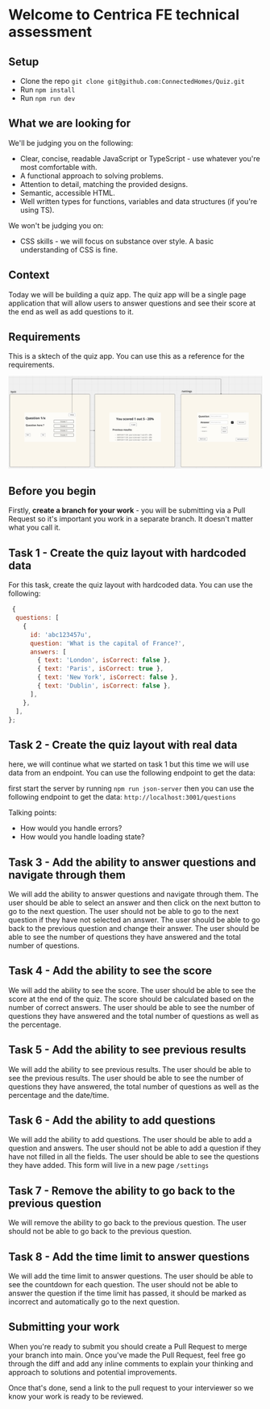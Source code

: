 # Welcome to Centrica FE technical assessment

## Setup

- Clone the repo `git clone git@github.com:ConnectedHomes/Quiz.git`
- Run `npm install`
- Run `npm run dev`

## What we are looking for

We'll be judging you on the following:

- Clear, concise, readable JavaScript or TypeScript - use whatever you're most comfortable with.
- A functional approach to solving problems.
- Attention to detail, matching the provided designs.
- Semantic, accessible HTML.
- Well written types for functions, variables and data structures (if you're using TS).

We won't be judging you on:

- CSS skills - we will focus on substance over style. A basic understanding of CSS is fine.

## Context

Today we will be building a quiz app. The quiz app will be a single page application that will allow users to answer questions and see their score at the end as well as add questions to it.

## Requirements

This is a sktech of the quiz app. You can use this as a reference for the requirements.

![Alt text](image.png)

## Before you begin

Firstly, **create a branch for your work** - you will be submitting via a Pull Request so it's important you work in a separate branch. It doesn't matter what you call it.

## Task 1 - Create the quiz layout with hardcoded data

For this task, create the quiz layout with hardcoded data. You can use the following:

```js
 {
  questions: [
    {
      id: 'abc123457u',
      question: 'What is the capital of France?',
      answers: [
        { text: 'London', isCorrect: false },
        { text: 'Paris', isCorrect: true },
        { text: 'New York', isCorrect: false },
        { text: 'Dublin', isCorrect: false },
      ],
    },
  ],
};
```

## Task 2 - Create the quiz layout with real data

here, we will continue what we started on task 1 but this time we will use data from an endpoint. You can use the following endpoint to get the data:

first start the server by running `npm run json-server` then you can use the following endpoint to get the data: `http://localhost:3001/questions`

Talking points:

- How would you handle errors?
- How would you handle loading state?

## Task 3 - Add the ability to answer questions and navigate through them

We will add the ability to answer questions and navigate through them. The user should be able to select an answer and then click on the next button to go to the next question. The user should not be able to go to the next question if they have not selected an answer. The user should be able to go back to the previous question and change their answer. The user should be able to see the number of questions they have answered and the total number of questions.

## Task 4 - Add the ability to see the score

We will add the ability to see the score. The user should be able to see the score at the end of the quiz. The score should be calculated based on the number of correct answers. The user should be able to see the number of questions they have answered and the total number of questions as well as the percentage.

## Task 5 - Add the ability to see previous results

We will add the ability to see previous results. The user should be able to see the previous results. The user should be able to see the number of questions they have answered, the total number of questions as well as the percentage and the date/time.

## Task 6 - Add the ability to add questions

We will add the ability to add questions. The user should be able to add a question and answers. The user should not be able to add a question if they have not filled in all the fields. The user should be able to see the questions they have added. This form will live in a new page `/settings`

## Task 7 - Remove the ability to go back to the previous question

We will remove the ability to go back to the previous question. The user should not be able to go back to the previous question.

## Task 8 - Add the time limit to answer questions

We will add the time limit to answer questions. The user should be able to see the countdown for each question. The user should not be able to answer the question if the time limit has passed, it should be marked as incorrect and automatically go to the next question.

## Submitting your work

When you're ready to submit you should create a Pull Request to merge your
branch into main.
Once you've made the Pull Request, feel free go through the diff and add any inline comments to explain your thinking and approach to solutions and potential improvements.

Once that's done, send a link to the pull request to your interviewer so we know your work is ready to be reviewed.
